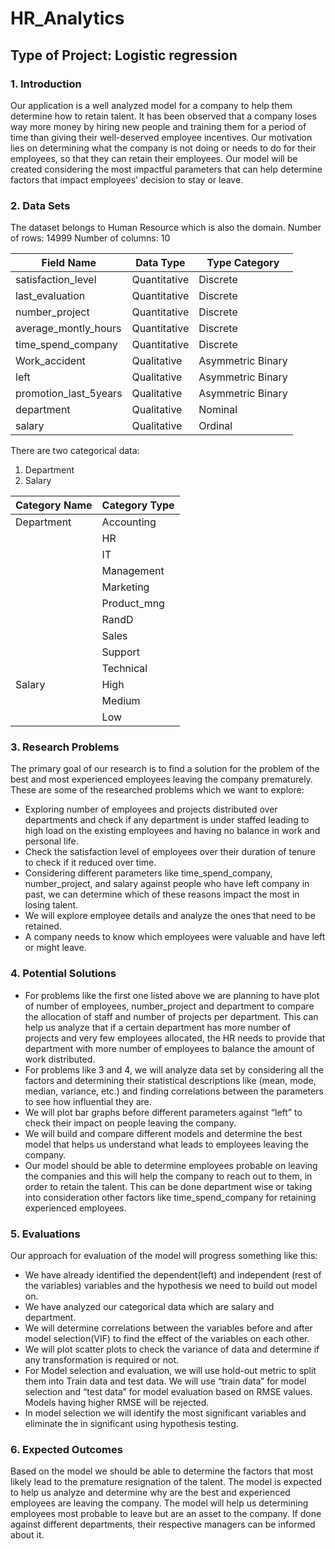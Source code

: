 # HR_Analytics

## Type of Project: Logistic regression

### 1.	Introduction
  Our application is a well analyzed model for a company to help them determine how to retain talent. It has been observed that a company loses way more money by hiring new people and training them for a period of time than giving their well-deserved employee incentives. Our motivation lies on determining what the company is not doing or needs to do for their employees, so that they can retain their employees. Our model will be created considering the most impactful parameters that can help determine factors that impact employees’ decision to stay or leave.

### 2.	Data Sets
The dataset belongs to Human Resource which is also the domain.
Number of rows: 14999
Number of columns: 10

| Field Name           | Data Type     | Type	Category     |
| -------------------- | ------------- | ----------------- |
| satisfaction_level   | Quantitative  | Discrete          |
|last_evaluation	     | Quantitative	 | Discrete          |
| number_project	     | Quantitative	 | Discrete          |
| average_montly_hours | Quantitative	 | Discrete          |
| time_spend_company	 | Quantitative	 | Discrete          |
| Work_accident	       | Qualitative	 | Asymmetric Binary |
| left	               | Qualitative	 | Asymmetric Binary |
| promotion_last_5years| Qualitative	 | Asymmetric Binary |
| department	         | Qualitative	 | Nominal           |
| salary               | Qualitative	 | Ordinal           |

There are two categorical data: 
1.	Department
2.	Salary

| Category Name | Category Type |
| ------------- | ------------- | 
| Department    | Accounting    |
|               | HR            |
|               | IT            | 
|               | Management    |
|               | Marketing     |
|               | Product_mng   |
|               | RandD         |
|               | Sales         |
|               | Support       |
|               | Technical     |
| Salary	      | High          |
|               | Medium        |
|               | Low           |

### 3.	Research Problems 
The primary goal of our research is to find a solution for the problem of the best and most experienced employees leaving the company prematurely. These are some of the researched problems which we want to explore:

- Exploring number of employees and projects distributed over departments and check if any department is under staffed leading to high load on the existing employees and having no balance in work and personal life.
- Check the satisfaction level of employees over their duration of tenure to check if it reduced over time.
- Considering different parameters like time_spend_company, number_project, and salary against people who have left company in past, we can determine which of these reasons impact the most in losing talent.
- We will explore employee details and analyze the ones that need to be retained.
- A company needs to know which employees were valuable and have left or might leave. 

### 4.	Potential Solutions
- For problems like the first one listed above we are planning to have plot of number of employees, number_project and department to compare the allocation of staff and number of projects per department. This can help us analyze that if a certain department has more number of projects and very few employees allocated, the HR needs to provide that department with more number of employees to balance the amount of work distributed.
- For problems like 3 and 4, we will analyze data set by considering all the factors and determining their statistical descriptions like (mean, mode, median, variance, etc.) and finding correlations between the parameters to see how influential they are.
- We will plot bar graphs before different parameters against “left” to check their impact on people leaving the company.
- We will build and compare different models and determine the best model that helps us understand what leads to employees leaving the company.
- Our model should be able to determine employees probable on leaving the companies and this will help the company to reach out to them, in order to retain the talent. This can be done department wise or taking into consideration other factors like time_spend_company for retaining experienced employees.

### 5.	Evaluations
Our approach for evaluation of the model will progress something like this:
- We have already identified the dependent(left) and independent (rest of the variables) variables and the hypothesis we need to build out model on.
- We have analyzed our categorical data which are salary and department.
- We will determine correlations between the variables before and after model selection(VIF) to find the effect of the variables on each other.
- We will plot scatter plots to check the variance of data and determine if any transformation is required or not.
- For Model selection and evaluation, we will use hold-out metric to split them into Train data and test data. We will use “train data” for model selection and “test data” for model evaluation based on RMSE values. Models having higher RMSE will be rejected.
- In model selection we will identify the most significant variables and eliminate the in significant using hypothesis testing.

### 6.	Expected Outcomes
Based on the model we should be able to determine the factors that most likely lead to the premature resignation of the talent. The model is expected to help us analyze and determine why are the best and experienced employees are leaving the company.
The model will help us determining employees most probable to leave but are an asset to the company. If done against different departments, their respective managers can be informed about it.







